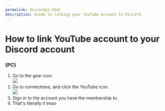 ```yaml
---
permalink: discordyt.html
description: Guide to linking your YouTube account to Discord.
---
```


# How to link YouTube account to your Discord account

### (PC)
1. Go to the gear icon.   
![](https://i.imgur.com/74Tb6UN.jpg)   
2. Go to connections, and click the YouTube icon.   
![](https://i.imgur.com/F5U2hut.jpg)   
3. Sign in to the account you have the membership to.   
4. That's literally it lmao   
